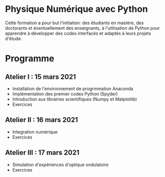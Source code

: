 # Physique Numérique avec Python

Cette formation a pour but l'initiation: des étudiants en mastère, des doctorants et éventuellement des enseignants, à l'utilisation de Python pour apprendre à développer des codes interfacés et adaptés à leurs projets d'étude. 

  
# Programme
## Atelier I : 15 mars 2021
* Installation de l'environnement de progrmmation Anaconda
* Implémentation des premier codes Python (Spyder)
* Introduction aux librairies scientifiques (Numpy et Matplotlib)
* Exercices
 
## Atelier II : 16 mars 2021
* Integration numérique
* Exercices

## Atelier III : 17 mars 2021
* Simulation d'expériences d'optique ondulatoire
* Exercices

